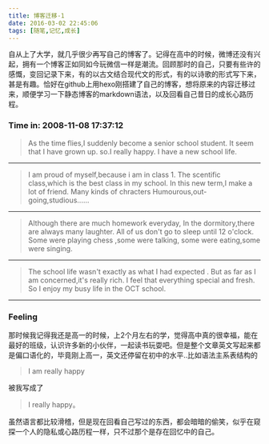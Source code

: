 ```yaml
---
title: 博客迁移-1
date: 2016-03-02 22:45:06
tags: [随笔,记忆,成长]
---
```

自从上了大学，就几乎很少再写自己的博客了。记得在高中的时候，微博还没有兴起，拥有一个博客正如同如今玩微信一样是潮流。回顾那时的自己，只要有些许的感慨，变回记录下来，有的以古文结合现代文的形式，有的以诗歌的形式写下来，甚是有趣。恰好在github上用hexo刚搭建了自己的博客，想将原来的内容迁移过来，顺便学习一下静态博客的markdown语法，以及回看自己昔日的成长心路历程。

### Time in: 2008-11-08 17:37:12 ###
> As the time flies,I suddenly become a senior school student.
It seem that I have grown up.
so.I really happy. 
I have a new school life.

---

>I am proud of myself,because i am in class 1.
The scentific class,which is the best class in my school.
In this new term,I make a lot of friend.
Many kinds of chracters
Humourous,out-going,studious......

---

> Although there are much homework everyday,
In the dormitory,there are always many laughter.
All of us don't go to sleep until 12 o'clock.
Some were playing chess ,some were talking,
some were eating,some were singing.

---

> The school life wasn't exactly as what I had expected .
But as far as I am concerned,it's really rich.
I feel that everything special and fresh.
So I enjoy my busy life in the OCT school.

---

### Feeling

那时候我记得我还是高一的时候，上2个月左右的学，觉得高中真的很幸福，能在最好的班级，认识许多新的小伙伴，一起读书玩耍吧。但是整个文章英文写起来都是偏口语化的，毕竟刚上高一，英文还停留在初中的水平..比如语法主系表结构的 

> I am really happy 

被我写成了
>I really happy。

虽然语言都比较滑稽，但是现在回看自己写过的东西，都会暗暗的偷笑，似乎在窥探一个人的隐私或心路历程一样，只不过那个是存在回忆中的自己。